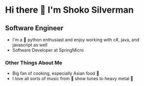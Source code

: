 # Hi there 👋 I'm Shoko Silverman

## Software Engineer

- I'm a :snake: python enthusiast and enjoy working with c#, java, and javascript as well
- Software Developer at SpringMicro

### Other Things About Me
- Big fan of cooking, especially Asian food :fork_and_knife:
- I love all sorts of music from :musical_note: show tunes to heavy metal :guitar:
